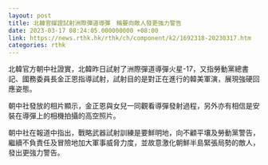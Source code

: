 ```yaml
---
layout: post
title: 北韓官媒證試射洲際彈道導彈　稱要向敵人發更強力警告
date: 2023-03-17 08:24:05.000000000 +08:00
link: https://news.rthk.hk/rthk/ch/component/k2/1692318-20230317.htm
categories: rthk
---
```


北韓官方朝中社證實，北韓昨日試射了洲際彈道導彈火星-17，又指勞動黨總書記、國務委員長金正恩指導試射，試射目的是對正在進行的韓美軍演，展現強硬回應姿態。

朝中社發放的相片顯示，金正恩與女兒一同觀看導彈發射過程，另外亦有相信是安裝在導彈上的相機拍攝的高空照片。

朝中社在報道中指出，戰略武器試射訓練是要鮮明地，向不顧平壤及勞動黨警告，繼續不負責任及冒險地加大軍事威脅力度，並故意激化朝鮮半島緊張局勢的敵人，發出更強力警告。
